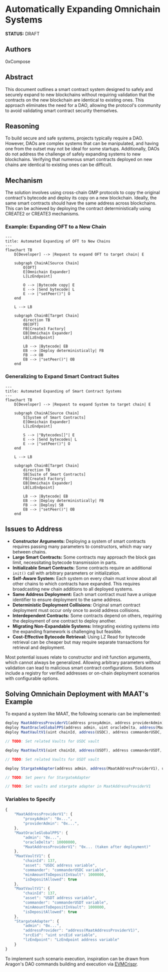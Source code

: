 # Automatically Expanding Omnichain Systems

**STATUS:** DRAFT

## Authors

0xCompose

## Abstract

This document outlines a smart contract system designed to safely and securely expand to new blockchains without requiring validation that the contracts on the new blockchain are identical to existing ones. This approach eliminates the need for a DAO, allowing the protocol's community to avoid validating smart contract security themselves.

## Reasoning

To build secure and safe systems, projects typically require a DAO. However, DAOs are complex systems that can be manipulated, and having one from the outset may not be ideal for some startups. Additionally, DAOs do not address the challenge of safely expanding systems to new blockchains. Verifying that numerous smart contracts deployed on new chains are identical to existing ones can be difficult.

## Mechanism

The solution involves using cross-chain GMP protocols to copy the original contract's bytecode and deploy its copy on a new blockchain. Ideally, the same smart contracts should have the same address across blockchains. This can be achieved by deploying the contract deterministically using CREATE2 or CREATE3 mechanisms.

### Example: Expanding OFT to a New Chain

```mermaid
---
title: Automated Expanding of OFT to New Chains
---
flowchart TB
    D[Developer] --> |Request to expand OFT to target chain| E

    subgraph ChainA[Source Chain]
        O[OFT]
        E[Omnichain Expander]
        L[LzEndpoint]

        O --> |Bytecode copy| E
        E --> |Send bytecode| L
        E --> |"setPeer()"| O
    end

    L --> LB

    subgraph ChainB[Target Chain]
        direction TB
        OB[OFT]
        FB[Create3 Factory]
        EB[Omnichain Expander]
        LB[LzEndpoint]

        LB --> |Bytecode| EB
        EB --> |Deploy deterministically| FB
        FB --> OB
        EB --> |"setPeer()"| OB
    end
```

### Generalizing to Expand Smart Contract Suites

```mermaid
---
title: Automated Expanding of Smart Contract Systems
---
flowchart TB
    D[Developer] --> |Request to expand System to target chain| E

    subgraph ChainA[Source Chain]
        S[System of Smart Contracts]
        E[Omnichain Expander]
        L[LzEndpoint]

        S --> |"Bytecodes[]"| E
        E --> |Send bytecodes| L
        E --> |"setPeer()"| O
    end

    L --> LB

    subgraph ChainB[Target Chain]
        direction TB
        SB[Suite of Smart Contracts]
        FB[Create3 Factory]
        EB[Omnichain Expander]
        LB[LzEndpoint]

        LB --> |Bytecode| EB
        EB --> |Deploy deterministically| FB
        FB --> |Deploy| SB
        EB --> |"setPeer()"| OB
    end
```

## Issues to Address

- **Constructor Arguments:** Deploying a system of smart contracts requires passing many parameters to constructors, which may vary between chains.
- **Large Smart Contracts:** Some contracts may approach the block gas limit, necessitating bytecode transmission in parts.
- **Initializable Smart Contracts:** Some contracts require an additional `init()` call with arbitrary parameters or initialization.
- **Self-Aware System:** Each system on every chain must know about all other chains to which contracts have expanded. This requires broadcasting new chain additions to all deployed systems.
- **Same Address Deployment:** Each smart contract must have a unique identifier to ensure deployment to the same address.
- **Deterministic Deployment Collisions:** Original smart contract deployment must occur only once to avoid address collisions.
- **Interdependent Contracts:** Some contracts depend on others, requiring the deployment of one contract to deploy another.
- **Migrating Non-Expandable Systems:** Integrating existing systems into the expanding framework is challenging but feasible.
- **Cost-Effective Bytecode Retrieval:** Using LZ Read for bytecode retrieval can be cheaper but may require separate transactions for retrieval and deployment.

Most potential issues relate to constructor and init function arguments, which cannot always be generalized. Allowing arbitrary parameters without validation can lead to malicious smart contract configurations. Solutions include a registry for verified addresses or on-chain deployment scenarios with configurable options.

## Solving Omnichain Deployment with MAAT's Example

To expand a system like MAAT, the following scenario can be implemented:

```js
deploy MaatAddressProviderV1(address proxyAdmin, address providerAdmin)
deploy MaatOracleGlobalPPS(address admin, uint oracleDelta, address(MaatAddressProviderV1))
deploy MaatVaultV1(uint chainId, address(USDC), address commanderUSDC, uint minAmountToDepositInVault, bool isDepositAllowed)

// TODO: Set related Vaults for USDC vault

deploy MaatVaultV1(uint chainId, address(USDT), address commanderUSDT, uint minAmountToDepositInVault, bool isDepositAllowed)

// TODO: Set related Vaults for USDT vault

deploy StargateAdapter(address admin, address(MaatAddressProviderV1), uint32 srcEid, address(LzEndpoint))

// TODO: Set peers for StargateAdapter

// TODO: Set vaults and stargate adapter in MaatAddressProviderV1
```

### Variables to Specify

```js
{
    "MaatAddressProviderV1": {
        "proxyAdmin": "0x...",
        "providerAdmin": "0x...",
    },
    "MaatOracleGlobalPPS": {
        "admin": "0x...",
        "oracleDelta": 10000000,
        "MaatAddressProviderV1": "0x... (taken after deployment)"
    },
    "MaatVaultV1": {
        "chainId": 137,
        "asset": "USDC address variable",
        "commander": "commanderUSDC variable",
        "minAmountToDepositInVault": 1000000,
        "isDepositAllowed": true
    },
    "MaatVaultV1": {
        "chainId": 137,
        "asset": "USDT address variable",
        "commander": "commanderUSDT variable",
        "minAmountToDepositInVault": 1000000,
        "isDepositAllowed": true
    },
    "StargateAdapter": {
        "admin": "0x...",
        "addressProvider": "address(MaatAddressProviderV1)",
        "srcEid": "uint srcEid variable",
        "lzEndpoint": "LzEndpoint address variable"
    }
}
```

To implement such scenario execution, inspiration can be drawn from Aragon's DAO commands building and execution via [EVMCrispr](https://docs.evmcrispr.com/cookbook/aragonRecipes/).
